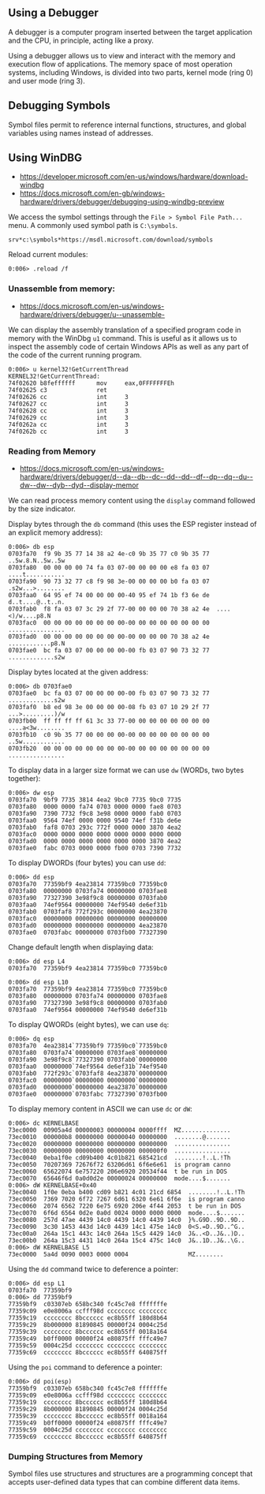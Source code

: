 ## Using a Debugger

A debugger is a computer program inserted between the target application and the CPU, in principle, acting like a proxy.

Using a debugger allows us to view and interact with the memory and execution flow of applications.
The memory space of most operation systems, including Windows, is divided into two parts, kernel mode (ring 0) and user mode (ring 3).

## Debugging Symbols

Symbol files permit to reference internal functions, structures, and global variables using names instead of addresses.

## Using WinDBG

- https://developer.microsoft.com/en-us/windows/hardware/download-windbg
- https://docs.microsoft.com/en-gb/windows-hardware/drivers/debugger/debugging-using-windbg-preview

We access the symbol settings through the `File > Symbol File Path...` menu. A commonly used symbol path is `C:\symbols`.

```text
srv*c:\symbols*https://msdl.microsoft.com/download/symbols
```

Reload current modules:

```text
0:006> .reload /f
```

### Unassemble from memory:

- https://docs.microsoft.com/en-us/windows-hardware/drivers/debugger/u--unassemble-

We can display the assembly translation of a specified program code in memory with the WinDbg `u1` command. 
This is useful as it allows us to inspect the assembly code of certain Windows APIs as well as any part of the code of the current running program.

```text
0:006> u kernel32!GetCurrentThread
KERNEL32!GetCurrentThread:
74f02620 b8feffffff      mov     eax,0FFFFFFFEh
74f02625 c3              ret
74f02626 cc              int     3
74f02627 cc              int     3
74f02628 cc              int     3
74f02629 cc              int     3
74f0262a cc              int     3
74f0262b cc              int     3
```

### Reading from Memory

- https://docs.microsoft.com/en-us/windows-hardware/drivers/debugger/d--da--db--dc--dd--dd--df--dp--dq--du--dw--dw--dyb--dyd--display-memor

We can read process memory content using the `display` command followed by the size indicator.

Display bytes through the `db` command (this uses the ESP register instead of an explicit memory address):

```text
0:006> db esp
0703fa70  f9 9b 35 77 14 38 a2 4e-c0 9b 35 77 c0 9b 35 77  ..5w.8.N..5w..5w
0703fa80  00 00 00 00 74 fa 03 07-00 00 00 00 e8 fa 03 07  ....t...........
0703fa90  90 73 32 77 c8 f9 98 3e-00 00 00 00 b0 fa 03 07  .s2w...>........
0703faa0  64 95 ef 74 00 00 00 00-40 95 ef 74 1b f3 6e de  d..t....@..t..n.
0703fab0  f8 fa 03 07 3c 29 2f 77-00 00 00 00 70 38 a2 4e  ....<)/w....p8.N
0703fac0  00 00 00 00 00 00 00 00-00 00 00 00 00 00 00 00  ................
0703fad0  00 00 00 00 00 00 00 00-00 00 00 00 70 38 a2 4e  ............p8.N
0703fae0  bc fa 03 07 00 00 00 00-00 fb 03 07 90 73 32 77  .............s2w
```

Display bytes located at the given address:

```text
0:006> db 0703fae0
0703fae0  bc fa 03 07 00 00 00 00-00 fb 03 07 90 73 32 77  .............s2w
0703faf0  b8 ed 98 3e 00 00 00 00-08 fb 03 07 10 29 2f 77  ...>.........)/w
0703fb00  ff ff ff ff 61 3c 33 77-00 00 00 00 00 00 00 00  ....a<3w........
0703fb10  c0 9b 35 77 00 00 00 00-00 00 00 00 00 00 00 00  ..5w............
0703fb20  00 00 00 00 00 00 00 00-00 00 00 00 00 00 00 00  ................
```

To display data in a larger size format we can use `dw` (WORDs, two bytes together):

```text
0:006> dw esp
0703fa70  9bf9 7735 3814 4ea2 9bc0 7735 9bc0 7735
0703fa80  0000 0000 fa74 0703 0000 0000 fae8 0703
0703fa90  7390 7732 f9c8 3e98 0000 0000 fab0 0703
0703faa0  9564 74ef 0000 0000 9540 74ef f31b de6e
0703fab0  faf8 0703 293c 772f 0000 0000 3870 4ea2
0703fac0  0000 0000 0000 0000 0000 0000 0000 0000
0703fad0  0000 0000 0000 0000 0000 0000 3870 4ea2
0703fae0  fabc 0703 0000 0000 fb00 0703 7390 7732
```

To display DWORDs (four bytes) you can use `dd`:

```text
0:006> dd esp
0703fa70  77359bf9 4ea23814 77359bc0 77359bc0
0703fa80  00000000 0703fa74 00000000 0703fae8
0703fa90  77327390 3e98f9c8 00000000 0703fab0
0703faa0  74ef9564 00000000 74ef9540 de6ef31b
0703fab0  0703faf8 772f293c 00000000 4ea23870
0703fac0  00000000 00000000 00000000 00000000
0703fad0  00000000 00000000 00000000 4ea23870
0703fae0  0703fabc 00000000 0703fb00 77327390
```

Change default length when displaying data:

```text
0:006> dd esp L4
0703fa70  77359bf9 4ea23814 77359bc0 77359bc0

0:006> dd esp L10
0703fa70  77359bf9 4ea23814 77359bc0 77359bc0
0703fa80  00000000 0703fa74 00000000 0703fae8
0703fa90  77327390 3e98f9c8 00000000 0703fab0
0703faa0  74ef9564 00000000 74ef9540 de6ef31b
```

To display QWORDs (eight bytes), we can use `dq`:

```text
0:006> dq esp
0703fa70  4ea23814`77359bf9 77359bc0`77359bc0
0703fa80  0703fa74`00000000 0703fae8`00000000
0703fa90  3e98f9c8`77327390 0703fab0`00000000
0703faa0  00000000`74ef9564 de6ef31b`74ef9540
0703fab0  772f293c`0703faf8 4ea23870`00000000
0703fac0  00000000`00000000 00000000`00000000
0703fad0  00000000`00000000 4ea23870`00000000
0703fae0  00000000`0703fabc 77327390`0703fb00
```

To display memory content in ASCII we can use `dc` or `dW`:

```text
0:006> dc KERNELBASE
73ec0000  00905a4d 00000003 00000004 0000ffff  MZ..............
73ec0010  000000b8 00000000 00000040 00000000  ........@.......
73ec0020  00000000 00000000 00000000 00000000  ................
73ec0030  00000000 00000000 00000000 000000f0  ................
73ec0040  0eba1f0e cd09b400 4c01b821 685421cd  ........!..L.!Th
73ec0050  70207369 72676f72 63206d61 6f6e6e61  is program canno
73ec0060  65622074 6e757220 206e6920 20534f44  t be run in DOS 
73ec0070  65646f6d 0a0d0d2e 00000024 00000000  mode....$.......
0:006> dW KERNELBASE+0x40
73ec0040  1f0e 0eba b400 cd09 b821 4c01 21cd 6854  ........!..L.!Th
73ec0050  7369 7020 6f72 7267 6d61 6320 6e61 6f6e  is program canno
73ec0060  2074 6562 7220 6e75 6920 206e 4f44 2053  t be run in DOS 
73ec0070  6f6d 6564 0d2e 0a0d 0024 0000 0000 0000  mode....$.......
73ec0080  257d 47ae 4439 14c0 4439 14c0 4439 14c0  }%.G9D..9D..9D..
73ec0090  3c30 1453 443d 14c0 4439 14c1 475e 14c0  0<S.=D..9D..^G..
73ec00a0  264a 15c1 443c 14c0 264a 15c5 4429 14c0  J&..<D..J&..)D..
73ec00b0  264a 15c3 4431 14c0 264a 15c4 475c 14c0  J&..1D..J&..\G..
0:006> dW KERNELBASE L5
73ec0000  5a4d 0090 0003 0000 0004                 MZ........
```

Using the `dd` command twice to deference a pointer:

```text
0:006> dd esp L1
0703fa70  77359bf9
0:006> dd 77359bf9
77359bf9  c03307eb 658bc340 fc45c7e8 fffffffe
77359c09  e0e8006a ccfff98d cccccccc cccccccc
77359c19  cccccccc 8bcccccc ec8b55ff 180d8b64
77359c29  8b000000 81890845 00000f24 0004c25d
77359c39  cccccccc 8bcccccc ec8b55ff 0018a164
77359c49  b0ff0000 00000f24 e80875ff fffc49e7
77359c59  0004c25d cccccccc cccccccc cccccccc
77359c69  cccccccc 8bcccccc ec8b55ff 640875ff
```

Using the `poi` command to deference a pointer:

```text
0:006> dd poi(esp)
77359bf9  c03307eb 658bc340 fc45c7e8 fffffffe
77359c09  e0e8006a ccfff98d cccccccc cccccccc
77359c19  cccccccc 8bcccccc ec8b55ff 180d8b64
77359c29  8b000000 81890845 00000f24 0004c25d
77359c39  cccccccc 8bcccccc ec8b55ff 0018a164
77359c49  b0ff0000 00000f24 e80875ff fffc49e7
77359c59  0004c25d cccccccc cccccccc cccccccc
77359c69  cccccccc 8bcccccc ec8b55ff 640875ff
```

### Dumping Structures from Memory

Symbol files use structures and structures are a programming concept that accepts user-defined data types that can combine different data items.




